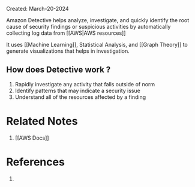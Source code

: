 Created: March-20-2024

Amazon Detective helps analyze, investigate, and quickly identify the root cause of security findings or suspicious activities by automatically collecting log data from [[AWS|AWS resources]]

It uses [[Machine Learning]], Statistical Analysis, and [[Graph Theory]] to generate visualizations that helps in investigation.
## How does Detective work ?

1. Rapidly investigate any activity that falls outside of norm
2. Identify patterns that may indicate a security issue
3. Understand all of the resources affected by a finding

# Related Notes

1. [[AWS Docs]]
# References

1. 